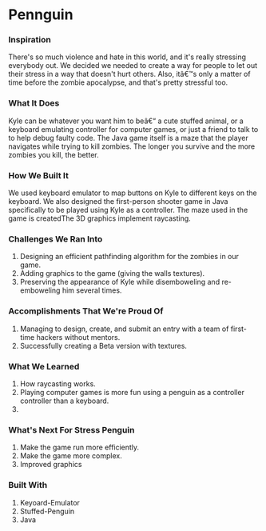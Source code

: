 <h1 id="pennguin">Pennguin</h1>



<h3 id="inspiration">Inspiration</h3>

<p>There's so much violence and hate in this world, and it's really stressing everybody out. We decided we needed to create a way for people to let out their stress in a way that doesn't hurt others. Also, itâ€™s only a matter of time before the zombie apocalypse, and that's pretty stressful too.</p>



<h3 id="what-it-does">What It Does</h3>

<p>Kyle can be whatever you want him to beâ€“ a cute stuffed animal, or a keyboard emulating controller for computer games, or just a friend to talk to to help debug faulty code. The Java game itself is a maze that the player navigates while trying to kill zombies. The longer you survive and the more zombies you kill, the better.</p>



<h3 id="how-we-built-it">How We Built It</h3>

<p>We used keyboard emulator to map buttons on Kyle to different keys on the keyboard. We also designed the first-person shooter game in Java specifically to be played using Kyle as a controller. The maze used in the game is createdThe 3D graphics implement raycasting.</p>



<h3 id="challenges-we-ran-into">Challenges We Ran Into</h3>

<ol>
<li>Designing an efficient pathfinding algorithm for the zombies in our game.</li>
<li>Adding graphics to the game (giving the walls textures). </li>
<li>Preserving the appearance of Kyle while disemboweling and re-emboweling him several times.</li>
</ol>



<h3 id="accomplishments-that-were-proud-of">Accomplishments That We're Proud Of</h3>

<ol>
<li>Managing to design, create, and submit an entry with a team of first-time hackers without mentors.</li>
<li>Successfully creating a Beta version with textures.</li>
</ol>



<h3 id="what-we-learned">What We Learned</h3>

<ol>
<li>How raycasting works.</li>
<li>Playing computer games is more fun using a penguin as a controller controller than a keyboard.</li>
<li></li>
</ol>



<h3 id="whats-next-for-stress-penguin">What's Next For Stress Penguin</h3>

<ol>
<li>Make the game run more efficiently.</li>
<li>Make the game more complex.</li>
<li>Improved graphics</li>
</ol>



<h3 id="built-with">Built With</h3>

<ol>
<li>Keyoard-Emulator</li>
<li>Stuffed-Penguin</li>
<li>Java</li>
</ol>
